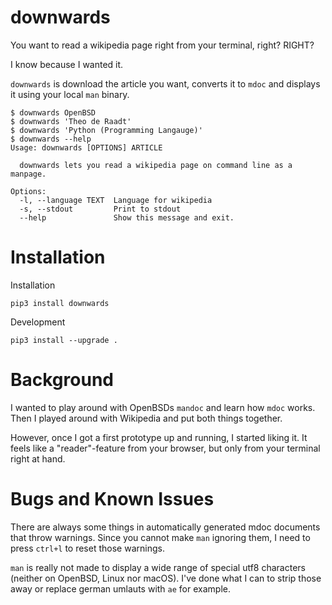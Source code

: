 # downwards

You want to read a wikipedia page right from your terminal, right? RIGHT?

I know because I wanted it.

`downwards` is download the article you want, converts it to `mdoc` and
displays it using your local `man` binary.

```
$ downwards OpenBSD
$ downwards 'Theo de Raadt'
$ downwards 'Python (Programming Langauge)'
$ downwards --help
Usage: downwards [OPTIONS] ARTICLE

  downwards lets you read a wikipedia page on command line as a manpage.

Options:
  -l, --language TEXT  Language for wikipedia
  -s, --stdout         Print to stdout
  --help               Show this message and exit.
```

# Installation

Installation

```
pip3 install downwards
```

Development

```
pip3 install --upgrade .
```

# Background

I wanted to play around with OpenBSDs `mandoc` and learn how `mdoc` works.
Then I played around with Wikipedia and put both things together.

However, once I got a first prototype up and running, I started liking it. It
feels like a "reader"-feature from your browser, but only from your terminal
right at hand.

# Bugs and Known Issues

There are always some things in automatically generated mdoc documents that
throw warnings. Since you cannot make `man` ignoring them, I need to press
`ctrl+l` to reset those warnings.

`man` is really not made to display a wide range of special utf8 characters
(neither on OpenBSD, Linux nor macOS). I've done what I can to strip those
away or replace german umlauts with `ae` for example.

